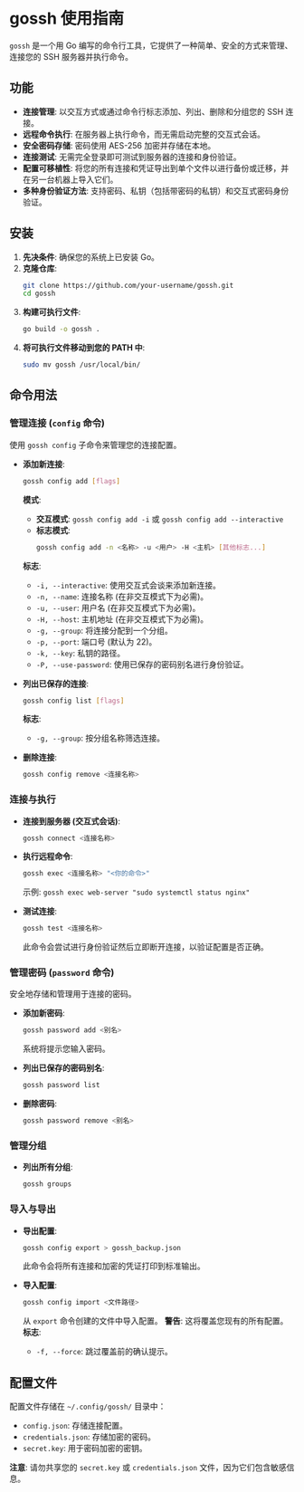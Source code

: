 # gossh 使用指南

`gossh` 是一个用 Go 编写的命令行工具，它提供了一种简单、安全的方式来管理、连接您的 SSH 服务器并执行命令。

## 功能

- **连接管理**: 以交互方式或通过命令行标志添加、列出、删除和分组您的 SSH 连接。
- **远程命令执行**: 在服务器上执行命令，而无需启动完整的交互式会话。
- **安全密码存储**: 密码使用 AES-256 加密并存储在本地。
- **连接测试**: 无需完全登录即可测试到服务器的连接和身份验证。
- **配置可移植性**: 将您的所有连接和凭证导出到单个文件以进行备份或迁移，并在另一台机器上导入它们。
- **多种身份验证方法**: 支持密码、私钥（包括带密码的私钥）和交互式密码身份验证。

## 安装

1.  **先决条件**: 确保您的系统上已安装 Go。
2.  **克隆仓库**:
    ```sh
    git clone https://github.com/your-username/gossh.git
    cd gossh
    ```
3.  **构建可执行文件**:
    ```sh
    go build -o gossh .
    ```
4.  **将可执行文件移动到您的 PATH 中**:
    ```sh
    sudo mv gossh /usr/local/bin/
    ```

## 命令用法

### 管理连接 (`config` 命令)

使用 `gossh config` 子命令来管理您的连接配置。

- **添加新连接**:
    ```sh
    gossh config add [flags]
    ```
    **模式**:
    - **交互模式**: `gossh config add -i` 或 `gossh config add --interactive`
    - **标志模式**:
        ```sh
        gossh config add -n <名称> -u <用户> -H <主机> [其他标志...]
        ```
    **标志**:
    - `-i, --interactive`: 使用交互式会谈来添加新连接。
    - `-n, --name`: 连接名称 (在非交互模式下为必需)。
    - `-u, --user`: 用户名 (在非交互模式下为必需)。
    - `-H, --host`: 主机地址 (在非交互模式下为必需)。
    - `-g, --group`: 将连接分配到一个分组。
    - `-p, --port`: 端口号 (默认为 22)。
    - `-k, --key`: 私钥的路径。
    - `-P, --use-password`: 使用已保存的密码别名进行身份验证。

- **列出已保存的连接**:
    ```sh
    gossh config list [flags]
    ```
    **标志**:
    - `-g, --group`: 按分组名称筛选连接。

- **删除连接**:
    ```sh
    gossh config remove <连接名称>
    ```

### 连接与执行

- **连接到服务器 (交互式会话)**:
    ```sh
    gossh connect <连接名称>
    ```

- **执行远程命令**:
    ```sh
    gossh exec <连接名称> "<你的命令>"
    ```
    示例: `gossh exec web-server "sudo systemctl status nginx"`

- **测试连接**:
    ```sh
    gossh test <连接名称>
    ```
    此命令会尝试进行身份验证然后立即断开连接，以验证配置是否正确。

### 管理密码 (`password` 命令)

安全地存储和管理用于连接的密码。

- **添加新密码**:
    ```sh
    gossh password add <别名>
    ```
    系统将提示您输入密码。

- **列出已保存的密码别名**:
    ```sh
    gossh password list
    ```

- **删除密码**:
    ```sh
    gossh password remove <别名>
    ```

### 管理分组

- **列出所有分组**:
    ```sh
    gossh groups
    ```

### 导入与导出

- **导出配置**:
    ```sh
    gossh config export > gossh_backup.json
    ```
    此命令会将所有连接和加密的凭证打印到标准输出。

- **导入配置**:
    ```sh
    gossh config import <文件路径>
    ```
    从 `export` 命令创建的文件中导入配置。
    **警告**: 这将覆盖您现有的所有配置。
    **标志**:
    - `-f, --force`: 跳过覆盖前的确认提示。

## 配置文件

配置文件存储在 `~/.config/gossh/` 目录中：

- `config.json`: 存储连接配置。
- `credentials.json`: 存储加密的密码。
- `secret.key`: 用于密码加密的密钥。

**注意**: 请勿共享您的 `secret.key` 或 `credentials.json` 文件，因为它们包含敏感信息。